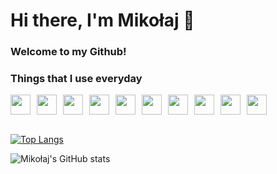 # Hi there, I'm Mikołaj 👋

### Welcome to my Github!

### Things that I use everyday

<div style="display: flex; gap: 10px;">
<img height="32" width="32" src="https://cdn.simpleicons.org/JavaScript" />
<img height="32" width="32" src="https://cdn.simpleicons.org/CSS3" />
<img height="32" width="32" src="https://cdn.simpleicons.org/HTML5" />
<img height="32" width="32" src="https://cdn.simpleicons.org/GIT" />
<img height="32" width="32" src="https://cdn.simpleicons.org/GitKraken" />
<img height="32" width="32" src="https://cdn.simpleicons.org/PHP" />
<img height="32" width="32" src="https://cdn.simpleicons.org/VisualStudioCode" />
<img height="32" width="32" src="https://cdn.simpleicons.org/CodePen/white" />
<img height="32" width="32" src="https://cdn.simpleicons.org/Hoppscotch" />
<img height="32" width="32" src="https://cdn.simpleicons.org/cloudflare" />
</div>

<br>

[![Top Langs](https://github-readme-stats.vercel.app/api/top-langs/?username=osiakmikolaj&layout=compact&theme=dark)](https://github.com/osiakmikolaj/github-readme-stats)

![Mikołaj's GitHub stats](https://github-readme-stats.vercel.app/api?username=osiakmikolaj&hide=contribs,issues&count_private=true&show_icons=true&theme=dark)

